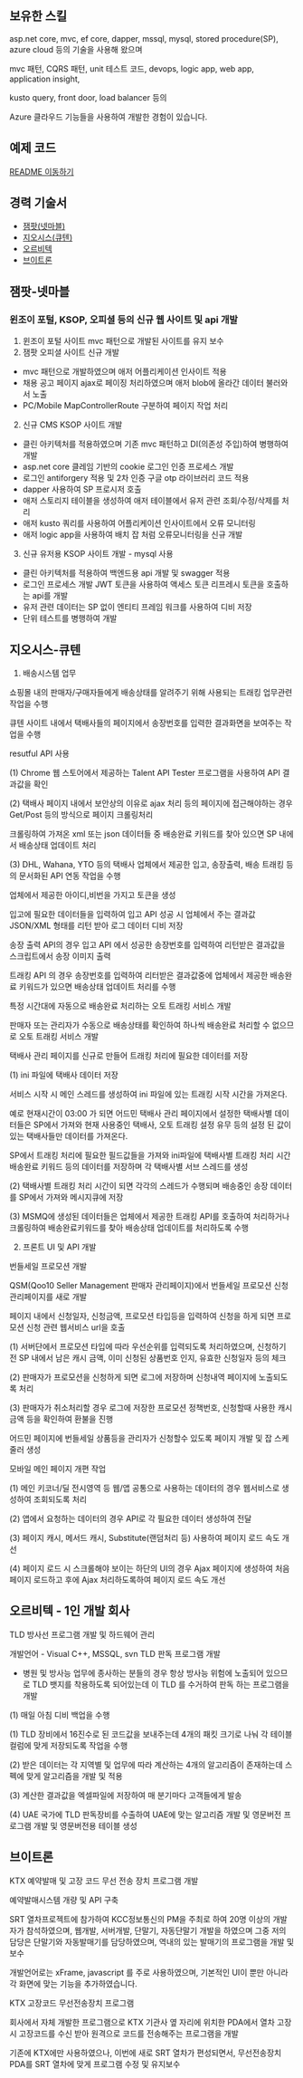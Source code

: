 ## 보유한 스킬
asp.net core, mvc, ef core, dapper, mssql, mysql, stored procedure(SP), azure cloud 등의 기술을 사용해 왔으며 

mvc 패턴, CQRS 패턴, unit 테스트 코드, devops, logic app, web app, application insight,

kusto query, front door, load balancer 등의 

Azure 클라우드 기능들을 사용하여 개발한 경험이 있습니다.

## 예제 코드
[README 이동하기](https://github.com/dudwn1745/profile/blob/master/README2.md)

## 경력 기술서
- [잼팟(넷마블)](#잼팟-넷마블)
- [지오시스(큐텐)](#지오시스-큐텐)
- [오르비텍](#오르비텍)
- [브이트론](#브이트론)


## 잼팟-넷마블
### 윈조이 포털, KSOP, 오피셜 등의 신규 웹 사이트 및 api 개발
1. 윈조이 포털 사이트 mvc 패턴으로 개발된 사이트를 유지 보수
2. 잼팟 오피셜 사이트 신규 개발
- mvc 패턴으로 개발하였으며 애저 어플리케이션 인사이트 적용
- 채용 공고 페이지 ajax로 페이징 처리하였으며 애저 blob에 올라간 데이터 불러와서 노출
- PC/Mobile MapControllerRoute 구분하여 페이지 작업 처리
2. 신규 CMS KSOP 사이트 개발
- 클린 아키텍처를 적용하였으며 기존 mvc 패턴하고 DI(의존성 주입)하여 병행하여 개발
- asp.net core 클레임 기반의 cookie 로그인 인증 프로세스 개발
- 로그인 antiforgery 적용 및 2차 인증 구글 otp 라이브러리 코드 적용
- dapper 사용하여 SP 프로시저 호출
- 애저 스토리지 테이블을 생성하여 애저 테이블에서 유저 관련 조회/수정/삭제를 처리
- 애저 kusto 쿼리를 사용하여 어플리케이션 인사이트에서 오류 모니터링
- 애저 logic app을 사용하여 배치 잡 처럼 오류모니터링을 신규 개발
3. 신규 유저용 KSOP 사이트 개발 - mysql 사용
- 클린 아키텍처를 적용하여 백엔드용 api 개발 및 swagger 적용
- 로그인 프로세스 개발 JWT 토큰을 사용하여 액세스 토큰 리프레시 토큰을 호출하는 api를 개발
- 유저 관련 데이터는 SP 없이 엔티티 프레임 워크를 사용하여 디비 저장
- 단위 테스트를 병행하여 개발

## 지오시스-큐텐
1. 배송시스템 업무

쇼핑몰 내의 판매자/구매자들에게 배송상태를 알려주기 위해 사용되는 트래킹 업무관련 작업을 수행

큐텐 사이트 내에서 택배사들의 페이지에서 송장번호를 입력한 결과화면을 보여주는 작업을 수행

resutful API 사용

(1) Chrome 웹 스토어에서 제공하는 Talent API Tester 프로그램을 사용하여 API 결과값을 확인

(2) 택배사 페이지 내에서 보안상의 이유로 ajax 처리 등의 페이지에 접근해야하는 경우 Get/Post 등의 방식으로 페이지 크롤링처리

크롤링하여 가져온 xml 또는 json 데이터들 중 배송완료 키워드를 찾아 있으면 SP 내에서 배송상태 업데이트 처리

(3) DHL, Wahana, YTO 등의 택배사 업체에서 제공한 입고, 송장출력, 배송 트래킹 등의 문서화된 API 연동 작업을 수행

업체에서 제공한 아이디,비번을 가지고 토큰을 생성

입고에 필요한 데이터들을 입력하여 입고 API 성공 시 업체에서 주는 결과값 JSON/XML 형태를 리턴 받아 로그 데이터 디비 저장

송장 출력 API의 경우 입고 API 에서 성공한 송장번호를 입력하여 리턴받은 결과값을 스크립트에서 송장 이미지 출력

트래킹 API 의 경우 송장번호를 입력하여 리터받은 결과값중에 업체에서 제공한 배송완료 키워드가 있으면 배송상태 업데이트 처리를 수행

특정 시간대에 자동으로 배송완료 처리하는 오토 트래킹 서비스 개발

판매자 또는 관리자가 수동으로 배송상태를 확인하여 하나씩 배송완료 처리할 수 없으므로 오토 트래킹 서비스 개발

택배사 관리 페이지를 신규로 만들어 트래킹 처리에 필요한 데이터를 저장

(1) ini 파일에 택배사 데이터 저장

서비스 시작 시 메인 스레드를 생성하여 ini 파일에 있는 트래킹 시작 시간을 가져온다.

예로 현재시간이 03:00 가 되면 어드민 택배사 관리 페이지에서 설정한 택배사별 데이터들은 SP에서 가져와 현재 사용중인 택배사, 오토 트래킹 설정 유무 등의 설정 된 값이 있는 택배사들만 데이터를 가져온다.

SP에서 트래킹 처리에 필요한 필드값들을 가져와 ini파일에 택배사별 트래킹 처리 시간 배송완료 키워드 등의 데이터를 저장하며 각 택배사별 서브 스레드를 생성

(2) 택배사별 트래킹 처리 시간이 되면 각각의 스레드가 수행되며 배송중인 송장 데이터를 SP에서 가져와 메시지큐에 저장

(3) MSMQ에 생성된 데이터들은 업체에서 제공한 트래킹 API를 호출하여 처리하거나 크롤링하여 배송완료키워드를 찾아 배송상태 업데이트를 처리하도록 수행

2. 프론트 UI 및 API 개발

번들세일 프로모션 개발

QSM(Qoo10 Seller Management 판매자 관리페이지)에서 번들세일 프로모션 신청 관리페이지를 새로 개발

페이지 내에서 신청일자, 신청금액, 프로모션 타입등을 입력하여 신청을 하게 되면 프로모션 신청 관련 웹서비스 url을 호출

(1) 서버단에서 프로모션 타입에 따라 우선순위를 입력되도록 처리하였으며, 신청하기 전 SP 내에서 남은 캐시 금액, 이미 신청된 상품번호 인지, 유효한 신청일자 등의 체크

(2) 판매자가 프로모션을 신청하게 되면 로그에 저장하며 신청내역 페이지에 노출되도록 처리

(3) 판매자가 취소처리할 경우 로그에 저장한 프로모션 정책번호, 신청할때 사용한 캐시 금액 등을 확인하여 환불을 진행

어드민 페이지에 번들세일 상품등을 관리자가 신청할수 있도록 페이지 개발 및 잡 스케줄러 생성

모바일 메인 페이지 개편 작업

(1) 메인 키코너/딜 전시영역 등 웹/앱 공통으로 사용하는 데이터의 경우 웹서비스로 생성하여 조회되도록 처리

(2) 앱에서 요청하는 데이터의 경우 API로 각 필요한 데이터 생성하여 전달

(3) 페이지 캐시, 메서드 캐시, Substitute(랜덤처리 등) 사용하여 페이지 로드 속도 개선

(4) 페이지 로드 시 스크롤해야 보이는 하단의 UI의 경우 Ajax 페이지에 생성하여 처음 페이지 로드하고 후에 Ajax 처리하도록하여 페이지 로드 속도 개선

## 오르비텍 - 1인 개발 회사
TLD 방사선 프로그램 개발 및 하드웨어 관리

개발언어 - Visual C++, MSSQL, svn
TLD 판독 프로그램 개발
- 병원 및 방사능 업무에 종사하는 분들의 경우 항상 방사능 위험에 노출되어 있으므로 TLD 뱃지를 착용하도록 되어있는데
이 TLD 를 수거하여 판독 하는 프로그램을 개발

(1) 매일 아침 디비 백업을 수행

(1) TLD 장비에서 16진수로 된 코드값을 보내주는데 4개의 패킷 크기로 나눠 각 테이블 컬럼에 맞게 저장되도록 작업을 수행

(2) 받은 데이터는 각 지역별 및 업무에 따라 계산하는 4개의 알고리즘이 존재하는데 스펙에 맞게 알고리즘을 개발 및 적용

(3) 계산한 결과값을 엑셀파일에 저장하여 매 분기마다 고객들에게 발송

(4) UAE 국가에 TLD 판독장비를 수출하여 UAE에 맞는 알고리즘 개발 및 영문버전 프로그램 개발 및 영문버전용 테이블 생성

## 브이트론
KTX 예약발매 및 고장 코드 무선 전송 장치 프로그램 개발

예약발매시스템 개량 및 API 구축

SRT 열차프로젝트에 참가하여 KCC정보통신의 PM을 주최로 하여 20명 이상의 개발자가 참석하였으며, 웹개발, 서버개발, 단말기, 자동단말기 개발을 하였으며 그중 저의 담당은 단말기와 자동발매기를 담당하였으며, 역내의 있는 발매기의 프로그램을 개발 및 보수

개발언어로는 xFrame, javascript 를 주로 사용하였으며, 기본적인 UI이 뿐만 아니라 각 화면에 맞는 기능을 추가하였습니다.

KTX 고장코드 무선전송장치 프로그램

회사에서 자체 개발한 프로그램으로 KTX 기관사 옆 자리에 위치한 PDA에서 열차 고장시 고장코드를 수신 받아 원격으로 코드를 전송해주는 프로그램을 개발

기존에 KTX에만 사용하였으나, 이번에 새로 SRT 열차가 편성되면서, 무선전송장치 PDA를 SRT 열차에 맞게 프로그램 수정 및 유지보수
